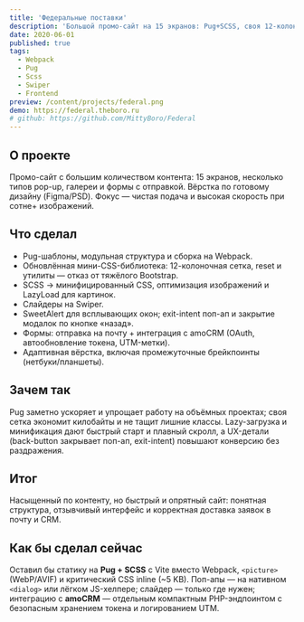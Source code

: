 ```yaml
---
title: 'Федеральные поставки'
description: 'Большой промо-сайт на 15 экранов: Pug+SCSS, своя 12-колоночная сетка, оптимизация изображений и ленивая загрузка.'
date: 2020-06-01
published: true
tags:
  - Webpack
  - Pug
  - Scss
  - Swiper
  - Frontend
preview: /content/projects/federal.png
demo: https://federal.theboro.ru
# github: https://github.com/MittyBoro/Federal
---
```


## О проекте

Промо-сайт с большим количеством контента: 15 экранов, несколько типов pop-up, галереи и формы с отправкой. Вёрстка по готовому дизайну (Figma/PSD). Фокус — чистая подача и высокая скорость при сотне+ изображений.

## Что сделал

- Pug-шаблоны, модульная структура и сборка на Webpack.
- Обновлённая мини-CSS-библиотека: 12-колоночная сетка, reset и утилиты — отказ от тяжёлого Bootstrap.
- SCSS → минифицированный CSS, оптимизация изображений и LazyLoad для картинок.
- Слайдеры на Swiper.
- SweetAlert для всплывающих окон; exit-intent поп-ап и закрытие модалок по кнопке «назад».
- Формы: отправка на почту + интеграция с amoCRM (OAuth, автообновление токена, UTM-метки).
- Адаптивная вёрстка, включая промежуточные брейкпоинты (нетбуки/планшеты).

## Зачем так

Pug заметно ускоряет и упрощает работу на объёмных проектах; своя сетка экономит килобайты и не тащит лишние классы. Lazy-загрузка и минификация дают быстрый старт и плавный скролл, а UX-детали (back-button закрывает поп-ап, exit-intent) повышают конверсию без раздражения.

## Итог

Насыщенный по контенту, но быстрый и опрятный сайт: понятная структура, отзывчивый интерфейс и корректная доставка заявок в почту и CRM.

## Как бы сделал сейчас

Оставил бы статику на **Pug + SCSS** с Vite вместо Webpack, `<picture>` (WebP/AVIF) и критический CSS inline (~5 KB). Поп-апы — на нативном `<dialog>` или лёгком JS-хелпере; слайдер — только где нужен; интеграцию с **amoCRM** — отдельным компактным PHP-эндпоинтом с безопасным хранением токена и логированием UTM.
